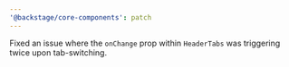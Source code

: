 ```yaml
---
'@backstage/core-components': patch
---
```


Fixed an issue where the `onChange` prop within `HeaderTabs` was triggering twice upon tab-switching.
